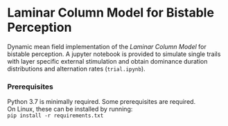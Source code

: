 # Laminar Column Model for Bistable Perception
Dynamic mean field implementation of the *Laminar Column Model* for bistable perception. A jupyter notebook is provided to simulate single trails with layer specific external stimulation and obtain dominance duration distributions and alternation rates (```trial.ipynb```).

### Prerequisites
Python 3.7 is minimally required. Some prerequisites are required.  
On Linux, these can be installed by running:  
```pip install -r requirements.txt```
